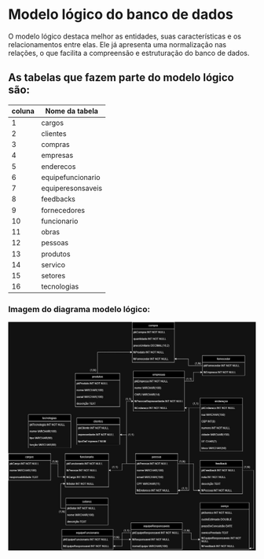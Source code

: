 # Modelo lógico do banco de dados

O modelo lógico destaca melhor as entidades, suas características e os relacionamentos entre elas. Ele já apresenta uma normalização nas relações, o que facilita a compreensão e estruturação do banco de dados. 

## As tabelas que fazem parte do modelo lógico são:

|coluna |   Nome da tabela  |    
|-------|-------------------|
|1      | cargos            |  
|2      | clientes          |
|3      | compras           |
|4      | empresas          |
|5      | enderecos         |
|6      | equipefuncionario |
|7      | equiperesonsaveis |
|8      | feedbacks         |
|9      | fornecedores      |
|10     | funcionario       |
|11     | obras             |
|12     | pessoas           |
|13     | produtos          |
|14     | servico           |
|15     | setores           |
|16     | tecnologias       |


### Imagem do diagrama modelo lógico:


<img src="../img/modeloLogico.jpg">
